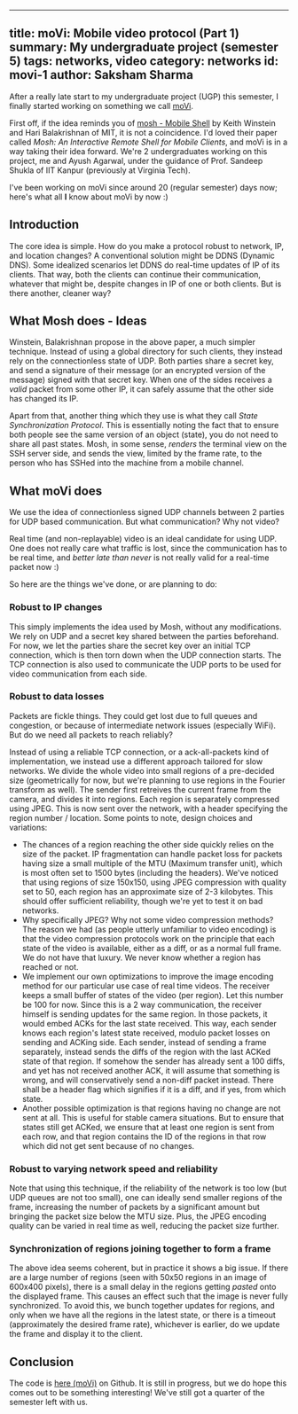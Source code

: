 ------
title: moVi: Mobile video protocol (Part 1)
summary: My undergraduate project (semester 5)
tags: networks, video
category: networks
id: movi-1
author: Saksham Sharma
------

After a really late start to my undergraduate project (UGP) this semester, I finally started working on something we call [moVi](https://github.com/netsecIITK/moVi).

First off, if the idea reminds you of [mosh - Mobile Shell](https://mosh.org) by Keith Winstein and Hari Balakrishnan of MIT, it is not a coincidence. I'd loved their paper called *Mosh: An Interactive Remote Shell for Mobile Clients*, and moVi is in a way taking their idea forward. We're 2 undergraduates working on this project, me and Ayush Agarwal, under the guidance of Prof. Sandeep Shukla of IIT Kanpur (previously at Virginia Tech).

I've been working on moVi since around 20 (regular semester) days now; here's what all **I** know about moVi by now :)

## Introduction
The core idea is simple. How do you make a protocol robust to network, IP, and location changes? A conventional solution might be DDNS (Dynamic DNS). Some idealized scenarios let DDNS do real-time updates of IP of its clients. That way, both the clients can continue their communication, whatever that might be, despite changes in IP of one or both clients. But is there another, cleaner way?

## What Mosh does - Ideas
Winstein, Balakrishnan propose in the above paper, a much simpler technique. Instead of using a global directory for such clients, they instead rely on the connectionless state of UDP. Both parties share a secret key, and send a signature of their message (or an encrypted version of the message) signed with that secret key. When one of the sides receives a *valid* packet from some other IP, it can safely assume that the other side has changed its IP.

Apart from that, another thing which they use is what they call *State Synchronization Protocol*. This is essentially noting the fact that to ensure both people see the same version of an object (state), you do not need to share all past states. Mosh, in some sense, *renders* the terminal view on the SSH server side, and sends the view, limited by the frame rate, to the person who has SSHed into the machine from a mobile channel.

## What moVi does
We use the idea of connectionless signed UDP channels between 2 parties for UDP based communication. But what communication? Why not video?

Real time (and non-replayable) video is an ideal candidate for using UDP. One does not really care what traffic is lost, since the communication has to be real time, and *better late than never* is not really valid for a real-time packet now :)

So here are the things we've done, or are planning to do:

### Robust to IP changes
This simply implements the idea used by Mosh, without any modifications. We rely on UDP and a secret key shared between the parties beforehand. For now, we let the parties share the secret key over an initial TCP connection, which is then torn down when the UDP connection starts. The TCP connection is also used to communicate the UDP ports to be used for video communication from each side.

### Robust to data losses
Packets are fickle things. They could get lost due to full queues and congestion, or because of intermediate network issues (especially WiFi). But do we need all packets to reach reliably?

Instead of using a reliable TCP connection, or a ack-all-packets kind of implementation, we instead use a different approach tailored for slow networks. We divide the whole video into small regions of a pre-decided size (geometrically for now, but we're planning to use regions in the Fourier transform as well). The sender first retreives the current frame from the camera, and divides it into regions. Each region is separately compressed using JPEG. This is now sent over the network, with a header specifying the region number / location. Some points to note, design choices and variations:

* The chances of a region reaching the other side quickly relies on the size of the packet. IP fragmentation can handle packet loss for packets having size a small multiple of the MTU (Maximum transfer unit), which is most often set to 1500 bytes (including the headers). We've noticed that using regions of size 150x150, using JPEG compression with quality set to 50, each region has an approximate size of 2-3 kilobytes. This should offer sufficient reliability, though we're yet to test it on bad networks.
* Why specifically JPEG? Why not some video compression methods? The reason we had (as people utterly unfamiliar to video encoding) is that the video compression protocols work on the principle that each state of the video is available, either as a diff, or as a normal full frame. We do not have that luxury. We never know whether a region has reached or not.
* We implement our own optimizations to improve the image encoding method for our particular use case of real time videos. The receiver keeps a small buffer of states of the video (per region). Let this number be 100 for now. Since this is a 2 way communication, the receiver himself is sending updates for the same region. In those packets, it would embed ACKs for the last state received. This way, each sender knows each region's latest state received, modulo packet losses on sending and ACKing side. Each sender, instead of sending a frame separately, instead sends the diffs of the region with the last ACKed state of that region. If somehow the sender has already sent a 100 diffs, and yet has not received another ACK, it will assume that something is wrong, and will conservatively send a non-diff packet instead. There shall be a header flag which signifies if it is a diff, and if yes, from which state.
* Another possible optimization is that regions having no change are not sent at all. This is useful for stable camera situations. But to ensure that states still get ACKed, we ensure that at least one region is sent from each row, and that region contains the ID of the regions in that row which did not get sent because of no changes.

### Robust to varying network speed and reliability
Note that using this technique, if the reliability of the network is too low (but UDP queues are not too small), one can ideally send smaller regions of the frame, increasing the number of packets by a significant amount but bringing the packet size below the MTU size. Plus, the JPEG encoding quality can be varied in real time as well, reducing the packet size further.

### Synchronization of regions joining together to form a frame
The above idea seems coherent, but in practice it shows a big issue. If there are a large number of regions (seen with 50x50 regions in an image of 600x400 pixels), there is a small delay in the regions getting *pasted* onto the displayed frame. This causes an effect such that the image is never fully synchronized. To avoid this, we bunch together updates for regions, and only when we have all the regions in the latest state, or there is a timeout (approximately the desired frame rate), whichever is earlier, do we update the frame and display it to the client.

## Conclusion
The code is [here (moVi)](https://github.com/netsecIITK/moVi) on Github. It is still in progress, but we do hope this comes out to be something interesting! We've still got a quarter of the semester left with us.
